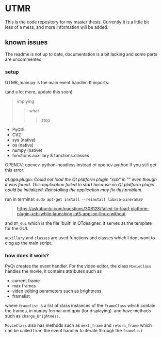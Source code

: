 # UTMR

This is the code repository for my master thesis.
Currently it is a little bit less of a mess, and more information will be added.

## known issues
The readme is not up to date, documentation is a bit lacking and some parts are uncommented

### setup
UTMR_main.py is the main event handler. It imports:

(and a lot more, update this soon)
>implying
> >what
> >>stop

* PyQt5
* CV2
* sys (native)
* os (native)
* numpy (native)
* functions.auxillary & functions.classes

OPENCV:
opencv-python-headless
instead of opencv-python
If you still get this error:

_qt.qpa.plugin: Could not load the Qt platform plugin "xcb" in "" even though it was found. This application failed to_
_start because no Qt platform plugin could be initialized. Reinstalling the application may fix this problem._

run in terminal: `sudo apt-get install --reinstall libxcb-xinerama0`
> https://askubuntu.com/questions/308128/failed-to-load-platform-plugin-xcb-while-launching-qt5-app-on-linux-without

and `QT_Gui` which is the file 'built' in QTdesigner. It serves
as the template for the GUI.

`auxillary` and `classes` are used functions and classes which I dont want
to clog up the main script. 

### how does it work?
PyQt creates the event handler. For the video editor, the class `MovieClass` handles
the movie, it contains attributes such as
* current frame
* max frames
* video editing parameters such as brightness
* framelist

where `framelist` is a list of class instances of the `FrameClass` which 
contain the frames, in numpy format and qpix (for displaying). and have methods
such as `change_brightness`.

`MovieClass` also has methods such as `next_frame` and `return_frame` which can be 
called from the event handler to iterate through the `framelist`


